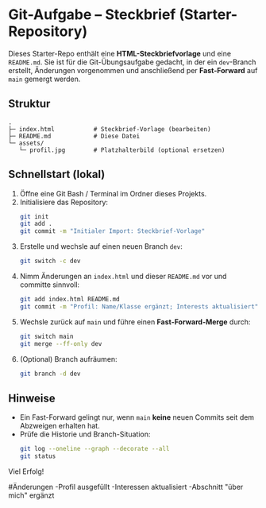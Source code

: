 # Git-Aufgabe – Steckbrief (Starter-Repository)

Dieses Starter-Repo enthält eine **HTML-Steckbriefvorlage** und eine `README.md`.
Sie ist für die Git-Übungsaufgabe gedacht, in der ein `dev`-Branch erstellt,
Änderungen vorgenommen und anschließend per **Fast-Forward** auf `main` gemergt werden.

## Struktur
```
.
├─ index.html           # Steckbrief-Vorlage (bearbeiten)
├─ README.md            # Diese Datei
└─ assets/
   └─ profil.jpg        # Platzhalterbild (optional ersetzen)
```

## Schnellstart (lokal)
1. Öffne eine Git Bash / Terminal im Ordner dieses Projekts.
2. Initialisiere das Repository:
   ```bash
   git init
   git add .
   git commit -m "Initialer Import: Steckbrief-Vorlage"
   ```
3. Erstelle und wechsle auf einen neuen Branch `dev`:
   ```bash
   git switch -c dev
   ```
4. Nimm Änderungen an `index.html` und dieser `README.md` vor und committe sinnvoll:
   ```bash
   git add index.html README.md
   git commit -m "Profil: Name/Klasse ergänzt; Interests aktualisiert"
   ```
5. Wechsle zurück auf `main` und führe einen **Fast-Forward-Merge** durch:
   ```bash
   git switch main
   git merge --ff-only dev
   ```
6. (Optional) Branch aufräumen:
   ```bash
   git branch -d dev
   ```

## Hinweise
- Ein Fast-Forward gelingt nur, wenn `main` **keine** neuen Commits seit dem Abzweigen erhalten hat.
- Prüfe die Historie und Branch-Situation:
  ```bash
  git log --oneline --graph --decorate --all
  git status
  ```

Viel Erfolg!

#Änderungen
-Profil ausgefüllt
-Interessen aktualisiert
-Abschnitt "über mich" ergänzt

